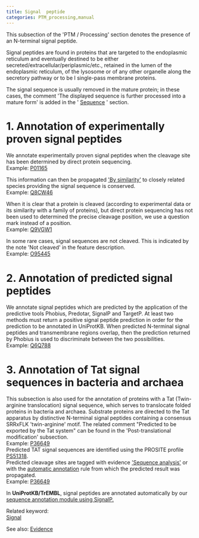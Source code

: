 ```yaml
---
title: Signal  peptide
categories: PTM_processing,manual
---
```


This subsection of the 'PTM / Processing' section denotes the presence of an N-terminal signal peptide.

Signal peptides are found in proteins that are targeted to the endoplasmic reticulum and eventually destined to be either secreted/extracellular/periplasmic/etc., retained in the lumen of the endoplasmic reticulum, of the lysosome or of any other organelle along the secretory pathway or to be I single-pass membrane proteins.

The signal sequence is usually removed in the mature protein; in these cases, the comment 'The displayed sequence is further processed into a mature form' is added in the ' [Sequence](https://www.uniprot.org/help/sequences_section) ' section.

# 1. Annotation of experimentally proven signal peptides

We annotate experimentally proven signal peptides when the cleavage site has been determined by direct protein sequencing.  
Example: [P01165](https://www.uniprot.org/uniprotkb/P01165#ptm_processing)

This information can then be propagated ['By similarity'](https://www.uniprot.org/help/evidences#ECO:0000250) to closely related species providing the signal sequence is conserved.  
Example: [Q8CW46](https://www.uniprot.org/uniprotkb/Q8CW46#ptm_processing)

When it is clear that a protein is cleaved (according to experimental data or its similarity with a family of proteins), but direct protein sequencing has not been used to determined the precise cleavage position, we use a question mark instead of a position.  
Example: [Q9VGW1](https://www.uniprot.org/uniprotkb/Q9VGW1#ptm_processing)

In some rare cases, signal sequences are not cleaved. This is indicated by the note 'Not cleaved' in the feature description.  
Example: [O95445](https://www.uniprot.org/uniprotkb/O95445#ptm_processing)

# 2. Annotation of predicted signal peptides

We annotate signal peptides which are predicted by the application of the predictive tools Phobius, Predotar, SignalP and TargetP. At least two methods must return a positive signal peptide prediction in order for the prediction to be annotated in UniProtKB. When predicted N-terminal signal peptides and transmembrane regions overlap, then the prediction returned by Phobius is used to discriminate between the two possibilities.  
Example: [Q6Q788](https://www.uniprot.org/uniprotkb/Q6Q788#ptm_processing)

# 3. Annotation of Tat signal sequences in bacteria and archaea

This subsection is also used for the annotation of proteins with a Tat (Twin-arginine translocation) signal sequence, which serves to translocate folded proteins in bacteria and archaea. Substrate proteins are directed to the Tat apparatus by distinctive N-terminal signal peptides containing a consensus SRRxFLK 'twin-arginine' motif. The related comment "Predicted to be exported by the Tat system" can be found in the 'Post-translational modification' subsection.  
Example: [P36649](https://www.uniprot.org/uniprotkb/P36649#ptm%5Fprocessing)  
Predicted TAT signal sequences are identified using the PROSITE profile [PS51318](https://prosite.expasy.org/PS51318).  
Predicted cleavage sites are tagged with evidence ['Sequence analysis'](https://www.uniprot.org/help/evidences#ECO:0000255) or with the [automatic annotation](https://www.uniprot.org/help/automatic%5Fannotation) rule from which the predicted result was propagated.  
Example: [P36649](https://www.uniprot.org/uniprotkb/P36649#ptm_processing)

In **UniProtKB/TrEMBL**, signal peptides are annotated automatically by our [sequence annotation module using SignalP.](https://www.uniprot.org/help/sam)

Related keyword:  
[Signal](https://www.uniprot.org/keywords/732)

See also: [Evidence](https://www.uniprot.org/help/evidences)
